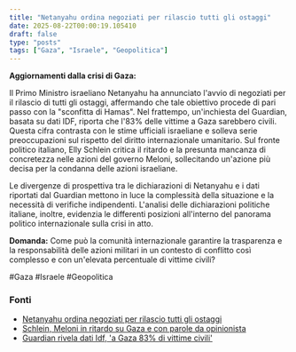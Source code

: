 ```yaml
---
title: "Netanyahu ordina negoziati per rilascio tutti gli ostaggi"
date: 2025-08-22T00:00:19.105410
draft: false
type: "posts"
tags: ["Gaza", "Israele", "Geopolitica"]
---
```


**Aggiornamenti dalla crisi di Gaza:**

Il Primo Ministro israeliano Netanyahu ha annunciato l'avvio di negoziati per il rilascio di tutti gli ostaggi, affermando che tale obiettivo procede di pari passo con la "sconfitta di Hamas".  Nel frattempo, un'inchiesta del Guardian, basata su dati IDF, riporta che l'83% delle vittime a Gaza sarebbero civili.  Questa cifra contrasta con le stime ufficiali israeliane e solleva serie preoccupazioni sul rispetto del diritto internazionale umanitario.  Sul fronte politico italiano, Elly Schlein critica il ritardo e la presunta mancanza di concretezza nelle azioni del governo Meloni, sollecitando un'azione più decisa per la condanna delle azioni israeliane.

Le divergenze di prospettiva tra le dichiarazioni di Netanyahu e i dati riportati dal Guardian mettono in luce la complessità della situazione e la necessità di verifiche indipendenti.  L'analisi delle dichiarazioni politiche italiane, inoltre, evidenzia le differenti posizioni all'interno del panorama politico internazionale sulla crisi in atto.

**Domanda:** Come può la comunità internazionale garantire la trasparenza e la responsabilità delle azioni militari in un contesto di conflitto così complesso e con un'elevata percentuale di vittime civili?

#Gaza #Israele #Geopolitica


### Fonti
- [Netanyahu ordina negoziati per rilascio tutti gli ostaggi](https://www.ansa.it/sito/notizie/topnews/2025/08/21/netanyahu-ordina-negoziati-per-rilascio-tutti-gli-ostaggi_2da580f7-d580-4f5a-8267-8479beeff5be.html)
- [Schlein, Meloni in ritardo su Gaza e con parole da opinionista](https://www.ansa.it/sito/notizie/topnews/2025/08/21/schlein-meloni-in-ritardo-su-gaza-e-con-parole-da-opinionista_af9277de-ed3c-45f9-8b98-11417189b56d.html)
- [Guardian rivela dati Idf, 'a Gaza 83% di vittime civili'](https://www.ansa.it/sito/notizie/topnews/2025/08/21/guardian-rivela-dati-idf-a-gaza-83-di-vittime-civili_68551169-c2ab-41f0-a038-f3e2194a03d8.html)
